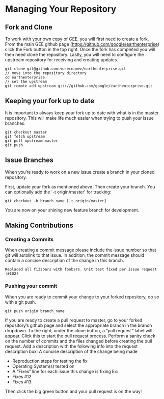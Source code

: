 # Managing Your Repository

## Fork and Clone
To work with your own copy of GEE, you will first need to create a fork. From the main GEE github page (https://github.com/google/earthenterprise) click the Fork button in the top right. Once the fork has completed you will then need clone the repository. Lastly, you will need to configure the upstream repository for receiving and creating updates.
 
```
git clone git@github.com:<username>/earthenterprise.git
// move into the repository directory  
cd earthenterprise  
// set the upstream  
git remote add upstream git://github.com/google/earthenterprise.git
```

 
## Keeping your fork up to date
It is important to always keep your fork up to date with what is in the master repository. This will make life much easier when trying to push your issue branches.
 
```
git checkout master
git fetch upstream
git pull upstream master
git push
```


## Issue Branches
When you’re ready to work on a new issue create a branch in your cloned repository.
 
First, update your fork as mentioned above. Then create your branch. You can optionally add the '-t origin/master' for tracking:
 
`git checkout -b branch_name [-t origin/master]`

You are now on your shining new feature branch for development.

## Making Contributions

### Creating a Commits
When creating a commit message please include the issue number so that git will autolink to that issue. In addition, the commit message should contain a concise description of the change in this branch. 
 
`Replaced all fizzbars with foobars. Unit test fixed per issue request (#102)`
 
### Pushing your commit
When you are ready to commit your change to your forked repository, do so with a git push.
 
`git push origin branch_name`
 
If you are ready to create a pull request to master, go to your forked repository’s github page and select the appropriate branch in the branch dropdown. To the right, under the clone button, a “pull request” label will appear. Click this to start the pull request process. Perform a sanity check on the number of commits and the files changed before creating the pull request. Add a description with the following info into the request description box: 
A concise description of the change being made
* Reproduction steps for testing the fix
* Operating System(s) tested on
* A “Fixes” line for each issue this change is fixing Ex: 
* Fixes #12
* Fixes #13

Then click the big green button and your pull request is on the way!

